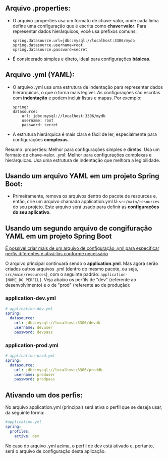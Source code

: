 ## Arquivo .properties:
* O arquivo .properties usa um formato de chave-valor, onde cada linha define uma configuração que é escrita como **chave=valor**. Para representar dados hierárquicos, você usa prefixos comuns:
    ```
    spring.datasource.url=jdbc:mysql://localhost:3306/mydb
    spring.datasource.username=root
    spring.datasource.password=secret
    ```
* É considerado simples e direto, ideal para configurações **básicas**.

## Arquivo .yml (YAML):
* O arquivo .yml usa uma estrutura de indentação para representar dados hierárquicos, o que o torna mais legível. As configurações são escritas com **indentação** e podem incluir listas e mapas. Por exemplo:
    ```
    spring:
    datasource:
        url: jdbc:mysql://localhost:3306/mydb
        username: root
        password: secret
    ```

* A estrutura hierárquica é mais clara e fácil de ler, especialmente para configurações **complexas**. 

Resumo
.properties: Melhor para configurações simples e diretas. Usa um formato de chave-valor.
.yml: Melhor para configurações complexas e hierárquicas. Usa uma estrutura de indentação que melhora a legibilidade.

## Usando um arquivo YAML em um projeto Spring Boot:

* Primeiramente, remova os arquivos dentro do pacote de resources e, então, crie um arquivo chamado application.yml lá ```src/main/resources``` do seu projeto. Este arquivo será usado para definir as **configurações do seu aplicativo**.

## Usando um segundo arquivo de congifuração YAML em um projeto Spring Boot

<u>É possível criar mais de um arquivo de configuração .yml para especificar perfis diferentes e ativá-los conforme necessário</u>

O arquivo principal continuará sendo o **application.yml**. Mas agora serão criados outros arquivos .yml (dentro do mesmo pacote, ou seja, ```src/main/resources```), com o seguinte padrão: ```application-[NOME_DO_PERFIL]```. Veja abaixo os perfils de "dev" (referente ao desenvolvimento) e o de "prod" (referente ao de produção):

### application-dev.yml
```yml
# application-dev.yml
spring:
  datasource:
    url: jdbc:mysql://localhost:3306/devdb
    username: devuser
    password: devpass
```
### application-prod.yml
```yml
# application-prod.yml
spring:
  datasource:
    url: jdbc:mysql://localhost:3306/proddb
    username: produser
    password: prodpass
```
## Ativando um dos perfis:

No arquivo application.yml (principal) será ativa o perfil que se deseja usar, da seguinte forma:
```yml
#application.yml
spring:
  profiles:
    active: dev
```
No caso do arquivo .yml acima, o perfil de dev está ativado e, portanto, será o arquivo de configuração desta aplicação.